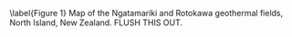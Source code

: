 \label{Figure 1} Map of the Ngatamariki and Rotokawa geothermal fields, North Island, New Zealand. FLUSH THIS OUT.